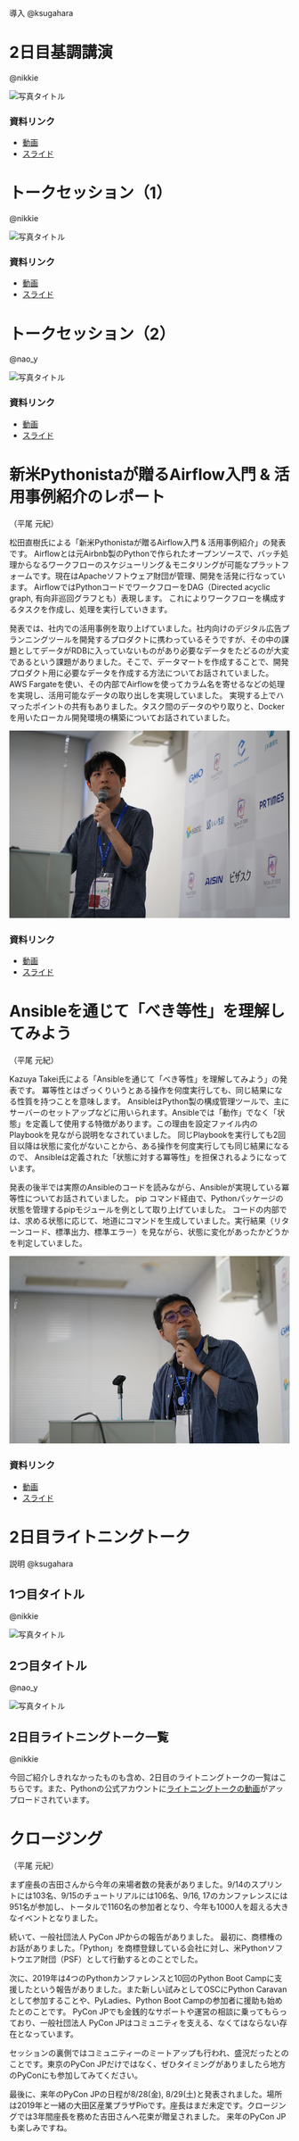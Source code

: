 
導入
@ksugahara

# 2日目基調講演

@nikkie

![写真タイトル](./_static/hogehuga.jpg)

### 資料リンク

* [動画]()
* [スライド]()

# トークセッション（1）

@nikkie

![写真タイトル](./_static/hogehuga.jpg)

### 資料リンク

* [動画]()
* [スライド]()

# トークセッション（2）

@nao_y

![写真タイトル](./_static/hogehuga.jpg)

### 資料リンク

* [動画]()
* [スライド]()

# 新米Pythonistaが贈るAirflow入門 & 活用事例紹介のレポート

（平尾 元紀）

松田直樹氏による「新米Pythonistaが贈るAirflow入門 & 活用事例紹介」の発表です。
Airflowとは元Airbnb製のPythonで作られたオープンソースで、バッチ処理からなるワークフローのスケジューリング＆モニタリングが可能なプラットフォームです。現在はApacheソフトウェア財団が管理、開発を活発に行なっています。
AirflowではPythonコードでワークフローをDAG（Directed acyclic graph, 有向非巡回グラフとも）表現します。
これによりワークフローを構成するタスクを作成し、処理を実行していきます。

発表では、社内での活用事例を取り上げていました。社内向けのデジタル広告プランニングツールを開発するプロダクトに携わっているそうですが、その中の課題としてデータがRDBに入っていないものがあり必要なデータをたどるのが大変であるという課題がありました。そこで、データマートを作成することで、開発プロダクト用に必要なデータを作成する方法についてお話されていました。
AWS Fargateを使い、その内部でAirflowを使ってカラム名を寄せるなどの処理を実現し、活用可能なデータの取り出しを実現していました。
実現する上でハマったポイントの共有もありました。タスク間のデータのやり取りと、Dockerを用いたローカル開発環境の構築についてお話されていました。

![松田直樹氏](./_static/NaokiMatsuda.jpg)

### 資料リンク

* [動画](https://www.youtube.com/watch?v=T0JVQWfnRAo)
* [スライド](https://speakerdeck.com/matsudan/pycon-jp-2019-xin-mi-pythonistagazeng-ruairflowru-men-and-huo-yong-shi-li-shao-jie)

# Ansibleを通じて「べき等性」を理解してみよう

（平尾 元紀）

Kazuya Takei氏による「Ansibleを通じて「べき等性」を理解してみよう」の発表です。
冪等性とはざっくりいうとある操作を何度実行しても、同じ結果になる性質を持つことを意味します。
AnsibleはPython製の構成管理ツールで、主にサーバーのセットアップなどに用いられます。Ansibleでは「動作」でなく「状態」を定義して使用する特徴があります。この理由を設定ファイル内のPlaybookを見ながら説明をなされていました。
同じPlaybookを実行しても2回目以降は状態に変化がないことから、ある操作を何度実行しても同じ結果になるので、
Ansibleは定義された「状態に対する冪等性」を担保されるようになっています。

発表の後半では実際のAnsibleのコードを読みながら、Ansibleが実現している冪等性についてお話されていました。
pip コマンド経由で、Pythonパッケージの状態を管理するpipモジュールを例として取り上げていました。
コードの内部では、求める状態に応じて、地道にコマンドを生成していました。実行結果（リターンコード、標準出力、標準エラー）を見ながら、状態に変化があったかどうかを判定していました。


![Kazuya Takei氏](./_static/KazuyaTakei.jpg)

### 資料リンク

* [動画](https://www.youtube.com/watch?v=Em1xC5bIGl0)
* [スライド](https://attakei.net/slides/pyconjp-2019/index.html/)

# 2日目ライトニングトーク

説明 @ksugahara

## 1つ目タイトル

@nikkie

![写真タイトル](./_static/hogehuga.jpg)


## 2つ目タイトル

@nao_y

![写真タイトル](./_static/hogehuga.jpg)

## 2日目ライトニングトーク一覧

@nikkie

今回ご紹介しきれなかったものも含め、2日目のライトニングトークの一覧はこちらです。また、Pythonの公式アカウントに[ライトニングトークの動画]()がアップロードされています。

# クロージング

（平尾 元紀）

まず座長の吉田さんから今年の来場者数の発表がありました。9/14のスプリントには103名、9/15のチュートリアルには106名、9/16, 17のカンファレンスには951名が参加し、トータルで1160名の参加者となり、今年も1000人を超える大きなイベントとなりました。

続いて、一般社団法人 PyCon JPからの報告がありました。
最初に、商標権のお話がありました。「Python」を商標登録している会社に対し、米Pythonソフトウエア財団（PSF）として行動するとのことでした。

次に、2019年は4つのPythonカンファレンスと10回のPython Boot Campに支援したという報告がありました。また新しい試みとしてOSCにPython Caravanとして参加することや、PyLadies、Python Boot Campの参加者に援助も始めたとのことです。
PyCon JPでも金銭的なサポートや運営の相談に乗ってもらっており、一般社団法人 PyCon JPはコミュニティを支える、なくてはならない存在となっています。

セッションの裏側ではコミュニティーのミートアップも行われ、盛況だったとのことです。東京のPyCon JPだけではなく、ぜひタイミングがありましたら地方のPyConにも参加してみてください。

最後に、来年のPyCon JPの日程が8/28(金), 8/29(土)と発表されました。場所は2019年と一緒の大田区産業プラザPioです。座長はまだ未定です。クロージングでは3年間座長を務めた吉田さんへ花束が贈呈されました。
来年のPyCon JPも楽しみですね。

